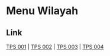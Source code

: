 # Menu Wilayah

## Link

[TPS 001](https://github.com/gigit-pemilu/pemilu-2024-71-sulawesi-utara/tree/main/pilpres/hitung-suara/sub/71-sulawesi-utara/sub/10-bolaang-mongondow-timur/sub/05-modayag-barat/sub/2009-pinonobatuan/sub/001-tps)
 | 
[TPS 002](https://github.com/gigit-pemilu/pemilu-2024-71-sulawesi-utara/tree/main/pilpres/hitung-suara/sub/71-sulawesi-utara/sub/10-bolaang-mongondow-timur/sub/05-modayag-barat/sub/2009-pinonobatuan/sub/002-tps)
 | 
[TPS 003](https://github.com/gigit-pemilu/pemilu-2024-71-sulawesi-utara/tree/main/pilpres/hitung-suara/sub/71-sulawesi-utara/sub/10-bolaang-mongondow-timur/sub/05-modayag-barat/sub/2009-pinonobatuan/sub/003-tps)
 | 
[TPS 004](https://github.com/gigit-pemilu/pemilu-2024-71-sulawesi-utara/tree/main/pilpres/hitung-suara/sub/71-sulawesi-utara/sub/10-bolaang-mongondow-timur/sub/05-modayag-barat/sub/2009-pinonobatuan/sub/004-tps)

